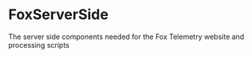 # FoxServerSide
The server side components needed for the Fox Telemetry website and processing scripts
